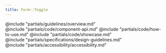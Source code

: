```yaml
---
title: Form::Toggle
---
```


<section data-tab="Guidelines">
  @include "partials/guidelines/overview.md"
</section>

<section data-tab="Code">
  @include "partials/code/component-api.md"
  @include "partials/code/how-to-use.md"
  @include "partials/code/showcase.md"
</section>

<section data-tab="Specifications">
  @include "partials/specifications/design-guidelines.md"
</section>

<section data-tab="Accessibility">
  @include "partials/accessibility/accessibility.md"
</section>

